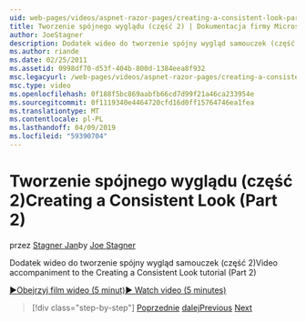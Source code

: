 ```yaml
---
uid: web-pages/videos/aspnet-razor-pages/creating-a-consistent-look-part-2
title: Tworzenie spójnego wyglądu (część 2) | Dokumentacja firmy Microsoft
author: JoeStagner
description: Dodatek wideo do tworzenie spójny wygląd samouczek (część 2)
ms.author: riande
ms.date: 02/25/2011
ms.assetid: 0998df70-d53f-404b-800d-1384eea8f932
msc.legacyurl: /web-pages/videos/aspnet-razor-pages/creating-a-consistent-look-part-2
msc.type: video
ms.openlocfilehash: 0f188f5bc869aabfb66cd7d99f21a46ca233954e
ms.sourcegitcommit: 0f1119340e4464720cfd16d0ff15764746ea1fea
ms.translationtype: MT
ms.contentlocale: pl-PL
ms.lasthandoff: 04/09/2019
ms.locfileid: "59390704"
---
```

# <a name="creating-a-consistent-look-part-2"></a><span data-ttu-id="bcb90-103">Tworzenie spójnego wyglądu (część 2)</span><span class="sxs-lookup"><span data-stu-id="bcb90-103">Creating a Consistent Look (Part 2)</span></span>

<span data-ttu-id="bcb90-104">przez [Stagner Jan](https://github.com/JoeStagner)</span><span class="sxs-lookup"><span data-stu-id="bcb90-104">by [Joe Stagner](https://github.com/JoeStagner)</span></span>

<span data-ttu-id="bcb90-105">Dodatek wideo do tworzenie spójny wygląd samouczek (część 2)</span><span class="sxs-lookup"><span data-stu-id="bcb90-105">Video accompaniment to the Creating a Consistent Look tutorial (Part 2)</span></span>

[<span data-ttu-id="bcb90-106">&#9654;Obejrzyj film wideo (5 minut)</span><span class="sxs-lookup"><span data-stu-id="bcb90-106">&#9654; Watch video (5 minutes)</span></span>](https://channel9.msdn.com/Blogs/ASP-NET-Site-Videos/creating-a-consistent-look-part-2)

> [!div class="step-by-step"]
> <span data-ttu-id="bcb90-107">[Poprzednie](creating-a-consistent-look-part-1.md)
> [dalej](working-with-forms-part-1.md)</span><span class="sxs-lookup"><span data-stu-id="bcb90-107">[Previous](creating-a-consistent-look-part-1.md)
[Next](working-with-forms-part-1.md)</span></span>
